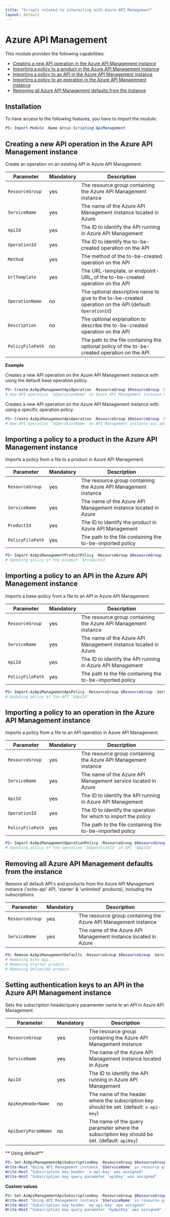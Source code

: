 ```yaml
---
title: "Scripts related to interacting with Azure API Management"
layout: default
---
```


# Azure API Management

This module provides the following capabilities:
- [Creating a new API operation in the Azure API Management instance](#creating-a-new-api-operation-in-the-azure-api-management-instance)
- [Importing a policy to a product in the Azure API Management instance](#importing-a-policy-to-a-product-in-the-azure-api-management-instance)
- [Importing a policy to an API in the Azure API Management instance](#importing-a-policy-to-an-api-in-the-azure-api-management-instance)
- [Importing a policy to an operation in the Azure API Management instance](#importing-a-policy-to-an-operation-in-the-azure-api-management-instance)
- [Removing all Azure API Management defaults from the instance](#removing-all-azure-api-management-defaults-from-the-instance)

## Installation

To have access to the following features, you have to import the module:

```powershell
PS> Import-Module -Name Arcus.Scripting.ApiManagement
```

## Creating a new API operation in the Azure API Management instance

Create an operation on an existing API in Azure API Management.

| Parameter        | Mandatory | Description                                                                                              |
| ---------------- | --------- | -------------------------------------------------------------------------------------------------------- |
| `ResourceGroup`  | yes       | The resource group containing the Azure API Management instance                                          |
| `ServiceName`    | yes       | The name of the Azure API Management instance located in Azure                                           |
| `ApiId`          | yes       | The ID to identify the API running in Azure API Management                                               |
| `OperationId`    | yes       | The ID to identify the to-be-created operation on the API                                                |
| `Method`         | yes       | The method of the to-be-created operation on the API                                                     |
| `UrlTemplate`    | yes       | The URL-template, or endpoint-URL, of the to-be-created operation on the API                             |
| `OperationName`  | no        | The optional descriptive name to give to the to-be-created operation on the API (default: `OperationId`) |
| `Description`    | no        | The optional explanation to describe the to-be-created operation on the API                              |
| `PolicyFilePath` | no        | The path to the file containing the optional policy of the to-be-created operation on the API            |

**Example**

Creates a new API operation on the Azure API Management instance with using the default base operation policy.

```powershell
PS> Create-AzApiManagementApiOperation -ResourceGroup $ResourceGroup -ServiceName $ServiceName -ApiId $ApiId -OperationId $OperationId -Method $Method -UrlTemplate $UrlTemplate
# New API operation '$OperationName' on Azure API Management instance was added.
```

Creates a new API operation on the Azure API Management instance with using a specific operation policy.

```powershell
PS> Create-AzApiManagementApiOperation -ResourceGroup $ResourceGroup -ServiceName $ServiceName -ApiId $ApiId -OperationId $OperationId -Method $Method -UrlTemplate $UrlTemplate -OperationName $OperationName -Description $Description -PolicyFilePath $PolicyFilePath
# New API operation '$OperationName' on API Management instance was added.
```	

## Importing a policy to a product in the Azure API Management instance

Imports a policy from a file to a product in Azure API Management.

| Parameter        | Mandatory | Description                                                     |
| -----------------| --------- | --------------------------------------------------------------- |
| `ResourceGroup`  | yes       | The resource group containing the Azure API Management instance |
| `ServiceName`    | yes       | The name of the Azure API Management instance located in Azure  |
| `ProductId`      | yes       | The ID to identify the product in Azure API Management          |
| `PolicyFilePath` | yes       | The path to the file containing the to-be-imported policy       |

```powershell
PS> Import-AzApiManagementProductPolicy -ResourceGroup $ResourceGroup -ServiceName $ServiceName -ProductId $ProductId -PolicyFilePath $PolicyFilePath
# Updating policy of the product '$ProductId'
```

## Importing a policy to an API in the Azure API Management instance

Imports a base-policy from a file to an API in Azure API Management.

| Parameter        | Mandatory | Description                                                      |
| ---------------- | --------- | ---------------------------------------------------------------- |
| `ResourceGroup`  | yes       | The resource group containing the Azure API Management instance  |
| `ServiceName`    | yes       | The name of the Azure API Management instance located in Azure   |
| `ApiId`          | yes       | The ID to identify the API running in Azure API Management       |
| `PolicyFilePath` | yes       | The path to the file containing the to-be-imported policy        |

```powershell
PS> Import-AzApiManagementApiPolicy -ResourceGroup $ResourceGroup -ServiceName $ServiceName -ApiId $ApiId -PolicyFilePath $PolicyFilePath
# Updating policy of the API '$ApiId'
```

## Importing a policy to an operation in the Azure API Management instance
Imports a policy from a file to an API operation in Azure API Management.

| Parameter        | Mandatory | Description                                                     |
| ---------------- | --------- | --------------------------------------------------------------- |
| `ResourceGroup`  | yes       | The resource group containing the Azure API Management instance |
| `ServiceName`    | yes       | The name of the Azure API Management service located in Azure   |
| `ApiId`          | yes       | The ID to identify the API running in Azure API Management      |
| `OperationId`    | yes       | The ID to identify the operation for which to import the policy |
| `PolicyFilePath` | yes       | The path to the file containing the to-be-imported policy       |   

```powershell
PS> Import-AzApiManagementOperationPolicy -ResourceGroup $ResourceGroup -ServiceName $ServiceName -ApiId $ApiId -OperationId $OperationId -PolicyFilePath $PolicyFilePath
# Updating policy of the operation '$OperationId' in API '$ApiId'
```

## Removing all Azure API Management defaults from the instance

Remove all default API's and products from the Azure API Management instance ('echo-api' API, 'starter' & 'unlimited' products), including the subscriptions.

| Parameter       | Mandatory | Description                                                     |
| --------------- | --------- | --------------------------------------------------------------- |
| `ResourceGroup` | yes       | The resource group containing the Azure API Management instance |
| `ServiceName`   | yes       | The name of the Azure API Management instance located in Azure  |

```powershell
PS> Remove-AzApiManagementDefaults -ResourceGroup $ResourceGroup -ServiceName $ServiceName
# Removing Echo Api...
# Removing Starter product...
# Removing Unlimited product...
```

## Setting authentication keys to an API in the Azure API Management instance
Sets the subscription header/query paramenter name to an API in Azure API Management.

| Parameter           | Mandatory | Description                                                                                   |
| ------------------- | --------- | --------------------------------------------------------------------------------------------- |
| `ResourceGroup`     | yes       | The resource group containing the Azure API Management instance                               |
| `ServiceName`       | yes       | The name of the Azure API Management instance located in Azure                                |
| `ApiId`             | yes       | The ID to identify the API running in Azure API Management                                    |
| `ApiKeyHeaderName`  | no        | The name of the header where the subscription key should be set. (default: `x-api-key`)       |
| `ApiQueryParamName` | no        | The name of the query parameter where the subscription key should be set. (default: `apiKey`) |

** Using default**

```powershell
PS> Set-AzApiManagementApiSubscriptionKey -ResourceGroup $ResourceGroup -ServiceName $ServiceName -ApiId $ApiId
Write-Host "Using API Management instance '$ServiceName' in resource group '$ResourceGroup'"
Write-Host "Subscription key header 'x-api-key' was assigned"
Write-Host "Subscription key query parameter 'apiKey' was assigned"
```

**Custom values**

```powershell
PS> Set-AzApiManagementApiSubscriptionKey -ResourceGroup $ResourceGroup -ServiceName $ServiceName -ApiId $ApiId -ApiKeyHeaderName "my-api-key" -ApiQueryParamName "myApiKey"
Write-Host "Using API Management instance '$ServiceName' in resource group '$ResourceGroup'"
Write-Host "Subscription key header 'my-api-key' was assigned"
Write-Host "Subscription key query parameter 'myApiKey' was assigned"
```